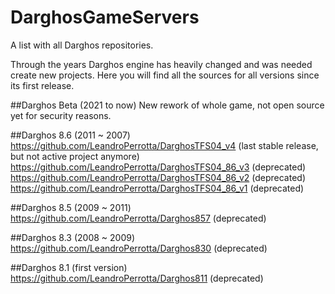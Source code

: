 # DarghosGameServers
A list with all Darghos repositories.

Through the years Darghos engine has heavily changed and was needed create new projects. Here you will find all the sources for all versions since its first release.

##Darghos Beta (2021 to now)
New rework of whole game, not open source yet for security reasons.

##Darghos 8.6 (2011 ~ 2007)
https://github.com/LeandroPerrotta/DarghosTFS04_v4 (last stable release, but not active project anymore)
https://github.com/LeandroPerrotta/DarghosTFS04_86_v3 (deprecated)
https://github.com/LeandroPerrotta/DarghosTFS04_86_v2 (deprecated)
https://github.com/LeandroPerrotta/DarghosTFS04_86_v1 (deprecated)

##Darghos 8.5 (2009 ~ 2011)
https://github.com/LeandroPerrotta/Darghos857 (deprecated)

##Darghos 8.3 (2008 ~ 2009)
https://github.com/LeandroPerrotta/Darghos830 (deprecated)

##Darghos 8.1 (first version)
https://github.com/LeandroPerrotta/Darghos811 (deprecated)
